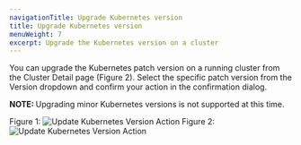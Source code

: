 ```yaml
---
navigationTitle: Upgrade Kubernetes version
title: Upgrade Kubernetes version
menuWeight: 7
excerpt: Upgrade the Kubernetes version on a cluster
---
```


You can upgrade the Kubernetes patch version on a running cluster from the Cluster Detail page (Figure 2).
Select the specific patch version from the Version dropdown and confirm your action in the confirmation dialog.

<p class="message--note"><strong>NOTE: </strong>Upgrading minor Kubernetes versions is not supported at this time.</p>

Figure 1:
![Update Kubernetes Version Action](/dkp/kommander/1.3/img/upgrade-kubernetes-action-1-3-0.png)
Figure 2:
![Update Kubernetes Version Action](/dkp/kommander/1.3/img/upgrade-kubernetes-confirmation-1-3-0.png)
